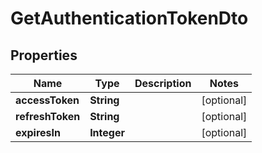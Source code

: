 # GetAuthenticationTokenDto

## Properties
Name | Type | Description | Notes
------------ | ------------- | ------------- | -------------
**accessToken** | **String** |  |  [optional]
**refreshToken** | **String** |  |  [optional]
**expiresIn** | **Integer** |  |  [optional]
